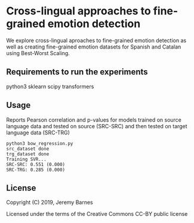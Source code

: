 Cross-lingual approaches to fine-grained emotion detection
==============

We explore cross-lingual aproaches to fine-grained emotion detection
as well as creating fine-grained emotion datasets for Spanish and Catalan
using Best-Worst Scaling.


Requirements to run the experiments
--------
python3
sklearn
scipy
transformers


Usage
--------

Reports Pearson correlation and p-values for models trained on source language data and tested on source (SRC-SRC) and then tested on target language data (SRC-TRG)

```
python3 bow_regression.py
src_dataset done
trg_dataset done
Training SVR...
SRC-SRC: 0.551 (0.000)
SRC-TRG: 0.285 (0.000)
```

License
-------

Copyright (C) 2019, Jeremy Barnes

Licensed under the terms of the Creative Commons CC-BY public license

